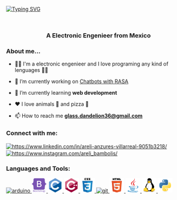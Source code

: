 [![Typing SVG](https://readme-typing-svg.herokuapp.com/?lines=Hi!+I'm+Areli+Anzures+💞️)](https://git.io/typing-svg)

<img src="https://www.google.com/url?sa=i&url=https%3A%2F%2Fes.dreamstime.com%2Fdibujo-koala-en-un-%25C3%25A1rbol-vector-o-ilustraci%25C3%25B3n-de-color-image160153078&psig=AOvVaw317iVKdSAgv60Y5o5LDUpz&ust=1651681944687000&source=images&cd=vfe&ved=0CAkQjRxqFwoTCPDlsvLgw_cCFQAAAAAdAAAAABAj" alt="">
<h3 align="center">A Electronic Engenieer from Mexico</h3>

<h3 align="left">About me...</h3>

- 👷‍♀️ I'm a electronic engenieer and I love programing any kind of lenguages 👩‍💻 

- 🔭 I’m currently working on [Chatbots with RASA](https://github.com/Areli-Anzures/chatmis-uami)

- 🌱 I’m currently learning **web development**

- ❤ I love animals 🐔 and pizza 🍕

- 📫 How to reach me **glass.dandelion36@gmail.com**

<h3 align="left">Connect with me:</h3>
<p align="left">
<a href="https://www.linkedin.com/in/areli-anzures-villarreal-9051b3218/" target="blank"><img align="center" src="https://raw.githubusercontent.com/rahuldkjain/github-profile-readme-generator/master/src/images/icons/Social/linked-in-alt.svg" alt="https://www.linkedin.com/in/areli-anzures-villarreal-9051b3218/" height="30" width="40" /></a>
<a href="https://www.instagram.com/areli_bambolis/" target="blank"><img align="center" src="https://raw.githubusercontent.com/rahuldkjain/github-profile-readme-generator/master/src/images/icons/Social/instagram.svg" alt="https://www.instagram.com/areli_bambolis/" height="30" width="40" /></a>
</p>

<h3 align="left">Languages and Tools:</h3>
<p align="left"> <a href="https://www.arduino.cc/" target="_blank" rel="noreferrer"> <img src="https://cdn.worldvectorlogo.com/logos/arduino-1.svg" alt="arduino" width="40" height="40"/> </a> <a href="https://getbootstrap.com" target="_blank" rel="noreferrer"> <img src="https://raw.githubusercontent.com/devicons/devicon/master/icons/bootstrap/bootstrap-plain-wordmark.svg" alt="bootstrap" width="40" height="40"/> </a> <a href="https://www.cprogramming.com/" target="_blank" rel="noreferrer"> <img src="https://raw.githubusercontent.com/devicons/devicon/master/icons/c/c-original.svg" alt="c" width="40" height="40"/> </a> <a href="https://www.w3schools.com/cpp/" target="_blank" rel="noreferrer"> <img src="https://raw.githubusercontent.com/devicons/devicon/master/icons/cplusplus/cplusplus-original.svg" alt="cplusplus" width="40" height="40"/> </a> <a href="https://www.w3schools.com/css/" target="_blank" rel="noreferrer"> <img src="https://raw.githubusercontent.com/devicons/devicon/master/icons/css3/css3-original-wordmark.svg" alt="css3" width="40" height="40"/> </a> <a href="https://git-scm.com/" target="_blank" rel="noreferrer"> <img src="https://www.vectorlogo.zone/logos/git-scm/git-scm-icon.svg" alt="git" width="40" height="40"/> </a> <a href="https://www.w3.org/html/" target="_blank" rel="noreferrer"> <img src="https://raw.githubusercontent.com/devicons/devicon/master/icons/html5/html5-original-wordmark.svg" alt="html5" width="40" height="40"/> </a> <a href="https://www.java.com" target="_blank" rel="noreferrer"> <img src="https://raw.githubusercontent.com/devicons/devicon/master/icons/java/java-original.svg" alt="java" width="40" height="40"/> </a> <a href="https://www.linux.org/" target="_blank" rel="noreferrer"> <img src="https://raw.githubusercontent.com/devicons/devicon/master/icons/linux/linux-original.svg" alt="linux" width="40" height="40"/> </a> <a href="https://www.python.org" target="_blank" rel="noreferrer"> <img src="https://raw.githubusercontent.com/devicons/devicon/master/icons/python/python-original.svg" alt="python" width="40" height="40"/> </a> </p>

